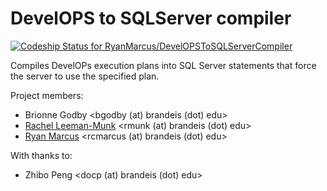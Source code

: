 # DevelOPS to SQLServer compiler

[ ![Codeship Status for RyanMarcus/DevelOPSToSQLServerCompiler](https://codeship.com/projects/e74702d0-4ccd-0132-de06-06f14de298ab/status?branch=master)](https://codeship.com/projects/47240)

Compiles DevelOPs execution plans into SQL Server statements that force the server to use the specified plan.

Project members:

  * Brionne Godby <bgodby (at) brandeis (dot) edu>
  * [Rachel Leeman-Munk](http://rleemanmunk.me) <rmunk (at) brandeis (dot) edu>
  * [Ryan Marcus](http://rmarcus.info) <rcmarcus (at) brandeis (dot) edu>
  
With thanks to:

  * Zhibo Peng <docp (at) brandeis (dot) edu>


